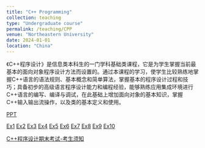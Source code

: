```yaml
---
title: "C++ Programming"
collection: teaching
type: "Undergraduate course"
permalink: /teaching/CPP
venue: "Northeastern University"
date: 2024-01-01
location: "China"
---
```


《C++程序设计》是信息类本科生的一门学科基础类课程，它是为学生掌握当前最基本的面向对象程序设计方法而设置的。通过本课程的学习，使学生比较熟练地掌握C++语言的语法规则、基本概念和简单算法，掌握基本的程序设计过程和技巧；具备初步的高级语言程序设计能力和编程经验，能够熟练应用集成环境进行C++语言的编写、编译与调试，在此基础上增加面向对象的基本知识，掌握C++输入输出流操作，以及类的基本定义和使用。

[PPT](https://liguorui77.github.io/files/PPT.zip)

[Ex1](https://liguorui77.github.io/files/Ex1.zip)  [Ex2](https://liguorui77.github.io/files/Ex2.zip) [Ex3](https://liguorui77.github.io/files/Ex3.zip) [Ex4](https://liguorui77.github.io/files/Ex4.zip) [Ex5](https://liguorui77.github.io/files/Ex5.zip) [Ex6](https://liguorui77.github.io/files/Ex6.zip) [Ex7](https://liguorui77.github.io/files/Ex7.zip) [Ex8](https://liguorui77.github.io/files/Ex8.zip) [Ex9](https://liguorui77.github.io/files/Ex9.zip) [Ex10](https://liguorui77.github.io/files/Ex10.zip)


[C++程序设计期末考试-考生须知](https://liguorui77.github.io/files/考生须知.pdf)
